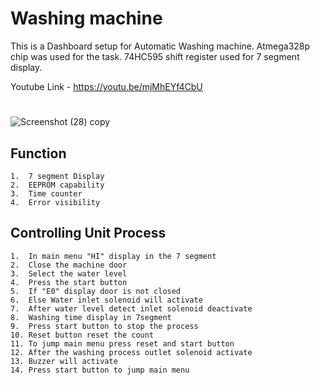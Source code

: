 # Washing machine

This is a Dashboard setup for Automatic Washing machine. Atmega328p chip was used for the task. 74HC595 shift register used for 7 segment display.

Youtube Link - https://youtu.be/mjMhEYf4CbU
#
![Screenshot (28) copy](https://user-images.githubusercontent.com/126350818/221586056-50a6d41e-8dff-4f25-a6ea-87ef66f4b395.jpg)


## Function
    1.  7 segment Display
    2.  EEPROM capability
    3.  Time counter
    4.  Error visibility

## Controlling Unit Process

    1.  In main menu "HI" display in the 7 segment
    2.  Close the machine door
    3.  Select the water level
    4.  Press the start button
    5.  If "E0" display door is not closed
    6.  Else Water inlet solenoid will activate
    7.  After water level detect inlet solenoid deactivate
    8.  Washing time display in 7segment
    9.  Press start button to stop the process
    10. Reset button reset the count
    11. To jump main menu press reset and start button
    12. After the washing process outlet solenoid activate
    13. Buzzer will activate
    14. Press start button to jump main menu
